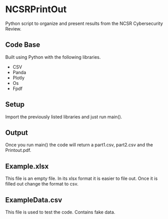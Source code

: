 # NCSRPrintOut
Python script to organize and present results from the NCSR Cybersecurity Review. 

## Code Base
Built using Python with the following libraries. 
* CSV
* Panda
* Plotly
* Os
* Fpdf

## Setup
Import the previously listed libraries and just run main(). 

## Output
Once you run main() the code will return a part1.csv, part2.csv and the Printout.pdf.

## Example.xlsx
This file is an empty file. In its xlsx format it is easier to file out. Once it is filled out change the format to csv.

## ExampleData.csv
This file is used to test the code. Contains fake data.
